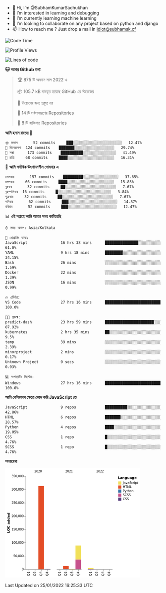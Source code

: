 - 👋 Hi, I’m @SubhamKumarSadhukhan
- 👀 I’m interested in learning and debugging
- 🌱 I’m currently learning machine learning
- 💞️ I’m looking to collaborate on any project based on python and django
- 📫 How to reach me ?
      Just drop a mail in idiot@subhamsk.cf

<!---
SubhamKumarSadhukhan/SubhamKumarSadhukhan is a ✨ special ✨ repository because its `README.md` (this file) appears on your GitHub profile.
You can click the Preview link to take a look at your changes.
--->


<!--START_SECTION:waka-->
![Code Time](http://img.shields.io/badge/Code%20Time-129%20hrs%205%20mins-blue)

![Profile Views](http://img.shields.io/badge/%E0%A6%AA%E0%A7%8D%E0%A6%B0%E0%A7%8B%E0%A6%AB%E0%A6%BE%E0%A6%87%E0%A6%B2%20%E0%A6%A6%E0%A6%B0%E0%A7%8D%E0%A6%B6%E0%A6%A8-3-blue)

![Lines of code](https://img.shields.io/badge/%E0%A6%B9%E0%A7%8D%E0%A6%AF%E0%A6%BE%E0%A6%B2%E0%A7%8B%20%E0%A6%93%E0%A6%AF%E0%A6%BC%E0%A6%BE%E0%A6%B0%E0%A7%8D%E0%A6%B2%E0%A7%8D%E0%A6%A1%20%E0%A6%A5%E0%A7%87%E0%A6%95%E0%A7%87%20%E0%A6%86%E0%A6%AE%E0%A6%BF%20%E0%A6%B2%E0%A6%BF%E0%A6%96%E0%A7%87%E0%A6%9B%E0%A6%BF-421%20Thousand%20%E0%A6%95%E0%A7%8B%E0%A6%A1%E0%A7%87%E0%A6%B0%20%E0%A6%B2%E0%A6%BE%E0%A6%87%E0%A6%A8-blue)

**🐱 আমার Github তথ্য** 

> 🏆 875 টি অবদান সাল 2022 এ
 > 
> 📦 105.7 kB ব্যবহৃত হয়েছে GitHub এর স্টরেজের 
 > 
> 🚫 নিয়োগের জন্য প্রস্তুত নয়
 > 
> 📜 14 টি সর্বসাধারণের Repositories 
 > 
> 🔑 8 টি ব্যক্তিগত Repositories  
 > 
**আমি হলাম রাতের 🦉** 

```text
🌞 সকাল       52 commits     ███░░░░░░░░░░░░░░░░░░░░░░   12.47% 
🌆 দিনেরবেলা  124 commits    ███████░░░░░░░░░░░░░░░░░░   29.74% 
🌃 সন্ধা      173 commits    ██████████░░░░░░░░░░░░░░░   41.49% 
🌙 রাত্রি     68 commits     ████░░░░░░░░░░░░░░░░░░░░░   16.31%

```
📅 **আমি সর্বাধিক উৎপাদনশীল সোমবার এ** 

```text
সোমবার       157 commits    █████████░░░░░░░░░░░░░░░░   37.65% 
মঙ্গলবার     66 commits     ████░░░░░░░░░░░░░░░░░░░░░   15.83% 
বুধবার       32 commits     ██░░░░░░░░░░░░░░░░░░░░░░░   7.67% 
বৃহস্পতিবার  16 commits     █░░░░░░░░░░░░░░░░░░░░░░░░   3.84% 
শুক্রবার     32 commits     ██░░░░░░░░░░░░░░░░░░░░░░░   7.67% 
শনিবার       62 commits     ███░░░░░░░░░░░░░░░░░░░░░░   14.87% 
রবিবার       52 commits     ███░░░░░░░░░░░░░░░░░░░░░░   12.47%

```


📊 **এই সপ্তাহে আমি আমার সময় কাটিয়েছি** 

```text
⌚︎ সময় অঞ্চল: Asia/Kolkata

💬 প্রোগ্রামিং ভাষা: 
JavaScript               16 hrs 38 mins      ███████████████░░░░░░░░░░   61.0% 
YAML                     9 hrs 18 mins       ████████░░░░░░░░░░░░░░░░░   34.15% 
Bash                     26 mins             ░░░░░░░░░░░░░░░░░░░░░░░░░   1.59% 
Docker                   22 mins             ░░░░░░░░░░░░░░░░░░░░░░░░░   1.39% 
JSON                     16 mins             ░░░░░░░░░░░░░░░░░░░░░░░░░   0.99%

🔥 এডিটর: 
VS Code                  27 hrs 16 mins      █████████████████████████   100.0%

🐱‍💻 প্রকল্ম: 
predict-dash             23 hrs 59 mins      ██████████████████████░░░   87.92% 
kubernetes               2 hrs 35 mins       ██░░░░░░░░░░░░░░░░░░░░░░░   9.5% 
temp                     39 mins             ░░░░░░░░░░░░░░░░░░░░░░░░░   2.39% 
minorproject             2 mins              ░░░░░░░░░░░░░░░░░░░░░░░░░   0.17% 
Unknown Project          0 secs              ░░░░░░░░░░░░░░░░░░░░░░░░░   0.03%

💻 অপারেটিং সিস্টেম: 
Windows                  27 hrs 16 mins      █████████████████████████   100.0%

```

**আমি বেশিরভাগ ক্ষেত্রে কোড করি JavaScript তে** 

```text
JavaScript               9 repos             ██████████░░░░░░░░░░░░░░░   42.86% 
HTML                     6 repos             ███████░░░░░░░░░░░░░░░░░░   28.57% 
Python                   4 repos             ████░░░░░░░░░░░░░░░░░░░░░   19.05% 
CSS                      1 repo              █░░░░░░░░░░░░░░░░░░░░░░░░   4.76% 
SCSS                     1 repo              █░░░░░░░░░░░░░░░░░░░░░░░░   4.76%

```


**সময়রেখা**

![Chart not found](https://raw.githubusercontent.com/SubhamKumarSadhukhan/SubhamKumarSadhukhan/main/charts/bar_graph.png) 


 Last Updated on 25/01/2022 16:25:33 UTC
<!--END_SECTION:waka-->
